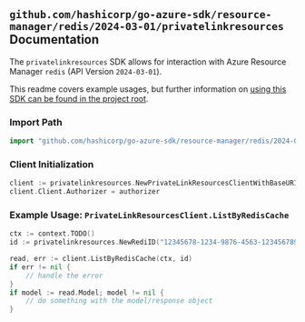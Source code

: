 
## `github.com/hashicorp/go-azure-sdk/resource-manager/redis/2024-03-01/privatelinkresources` Documentation

The `privatelinkresources` SDK allows for interaction with Azure Resource Manager `redis` (API Version `2024-03-01`).

This readme covers example usages, but further information on [using this SDK can be found in the project root](https://github.com/hashicorp/go-azure-sdk/tree/main/docs).

### Import Path

```go
import "github.com/hashicorp/go-azure-sdk/resource-manager/redis/2024-03-01/privatelinkresources"
```


### Client Initialization

```go
client := privatelinkresources.NewPrivateLinkResourcesClientWithBaseURI("https://management.azure.com")
client.Client.Authorizer = authorizer
```


### Example Usage: `PrivateLinkResourcesClient.ListByRedisCache`

```go
ctx := context.TODO()
id := privatelinkresources.NewRediID("12345678-1234-9876-4563-123456789012", "example-resource-group", "cacheName")

read, err := client.ListByRedisCache(ctx, id)
if err != nil {
	// handle the error
}
if model := read.Model; model != nil {
	// do something with the model/response object
}
```

